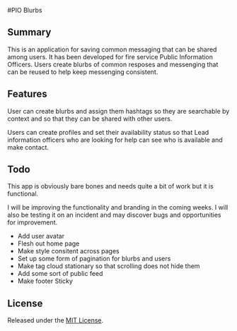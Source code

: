 #PIO Blurbs

## Summary
This is an application for saving common messaging that can be shared among users. It has been developed for fire service Public Information Officers. Users create blurbs of common resposes and messenging that can be reused to help keep messenging consistent. 

## Features
User can create blurbs and assign them hashtags so they are searchable by context and so that they can be shared with other users.

Users can create profiles and set their availability status so that Lead information officers who are looking for help can see who is available and make contact.

## Todo
This app is obviously bare bones and needs quite a bit of work but it is functional.

I will be improving the functionality and branding in the coming weeks. I will also be testing it on an incident and may discover bugs and opportunities for improvement.

- Add user avatar
- Flesh out home page
- Make style consitent across pages
- Set up some form of pagination for blurbs and users
- Make tag cloud stationary so that scrolling does not hide them
- Add some sort of public feed
- Make footer Sticky

## License

Released under the [MIT License](https://opensource.org/licenses/MIT).